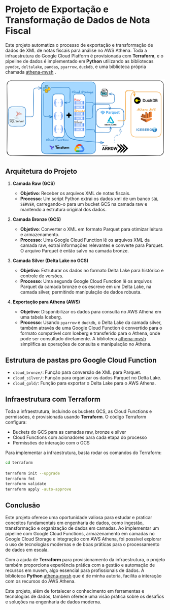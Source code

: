 # Projeto de Exportação e Transformação de Dados de Nota Fiscal

Este projeto automatiza o processo de exportação e transformação de dados de XML de notas fiscais para análise no AWS Athena. Toda a infraestrutura do Google Cloud Platform é provisionada com **Terraform**, e o pipeline de dados é implementado em **Python** utilizando as bibliotecas `pyodbc`, `deltalake`, `pandas`, `pyarrow`, `duckdb`, e uma biblioteca própria chamada [athena-mvsh](https://pypi.org/project/athena-mvsh/) .

![Arquitetura do projeto](img/cloud.png)

## Arquitetura do Projeto

1. **Camada Raw (GCS)**
   - **Objetivo**: Receber os arquivos XML de notas fiscais.
   - **Processo**: Um script Python extrai os dados xml de um banco `SQL SERVER`, carregando-o para um bucket GCS na camada raw e mantendo a estrutura original dos dados.

2. **Camada Bronze (GCS)**
   - **Objetivo**: Converter o XML em formato Parquet para otimizar leitura e armazenamento.
   - **Processo**: Uma Google Cloud Function lê os arquivos XML da camada raw, extrai informações relevantes e converte para Parquet. O arquivo Parquet é então salvo na camada bronze.

3. **Camada Silver (Delta Lake no GCS)**
   - **Objetivo**: Estruturar os dados no formato Delta Lake para histórico e controle de versões.
   - **Processo**: Uma segunda Google Cloud Function lê os arquivos Parquet da camada bronze e os escreve em um Delta Lake, na camada silver, permitindo manipulação de dados robusta.

4. **Exportação para Athena (AWS)**
   - **Objetivo**: Disponibilizar os dados para consulta no AWS Athena em uma tabela Iceberg.
   - **Processo**: Usando `pyarrow` e `duckdb`, o Delta Lake da camada silver, também através de uma Google Cloud Function é convertido para o formato compatível com Iceberg e transferido para o Athena, onde pode ser consultado diretamente. A biblioteca [athena-mvsh](https://pypi.org/project/athena-mvsh/) simplifica as operações de consulta e manipulação no Athena.

## Estrutura de pastas pro Google Cloud Function

- `cloud_bronze/`: Função para conversão de XML para Parquet.
- `cloud_silver/`: Função para organizar os dados Parquet no Delta Lake.
- `cloud_gold/`: Função para exportar o Delta Lake para o AWS Athena.

## Infraestrutura com Terraform

Toda a infraestrutura, incluindo os buckets GCS, as Cloud Functions e permissões, é provisionada usando **Terraform**. O código Terraform configura:

- Buckets do GCS para as camadas raw, bronze e silver
- Cloud Functions com acionadores para cada etapa do processo
- Permissões de interação com o GCS

Para implementar a infraestrutura, basta rodar os comandos do Terraform:

```bash
cd terraform

terraform init --upgrade
terraform fmt
terraform validate
terraform apply -auto-approve
```

## Conclusão

Este projeto oferece uma oportunidade valiosa para estudar e praticar conceitos fundamentais em engenharia de dados, como ingestão, transformação e organização de dados em camadas. Ao implementar um pipeline com Google Cloud Functions, armazenamento em camadas no Google Cloud Storage e integração com AWS Athena, foi possível explorar o uso de tecnologias modernas e de boas práticas para o processamento de dados em escala.

Com a ajuda de **Terraform** para provisionamento da infraestrutura, o projeto também proporciona experiência prática com a gestão e automação de recursos em nuvem, algo essencial para profissionais de dados. A biblioteca **Python** [athena-mvsh](https://pypi.org/project/athena-mvsh/) que é de minha autoria, facilita a interação com os recursos do AWS Athena.

Este projeto, além de fortalecer o conhecimento em ferramentas e tecnologias de dados, também oferece uma visão prática sobre os desafios e soluções na engenharia de dados moderna.